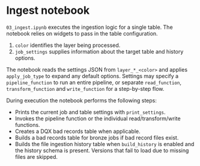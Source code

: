 # Ingest notebook

`03_ingest.ipynb` executes the ingestion logic for a single table. The notebook relies on widgets to pass in the table configuration.

1. `color` identifies the layer being processed.
2. `job_settings` supplies information about the target table and history options.

The notebook reads the settings JSON from `layer_*_<color>` and applies `apply_job_type` to expand any default options. Settings may specify a `pipeline_function` to run an entire pipeline, or separate `read_function`, `transform_function` and `write_function` for a step-by-step flow.

During execution the notebook performs the following steps:

- Prints the current job and table settings with `print_settings`.
- Invokes the pipeline function or the individual read/transform/write functions.
- Creates a DQX bad records table when applicable.
- Builds a bad records table for bronze jobs if bad record files exist.
- Builds the file ingestion history table when `build_history` is enabled and the history schema is present. Versions that fail to load due to missing files are skipped.
